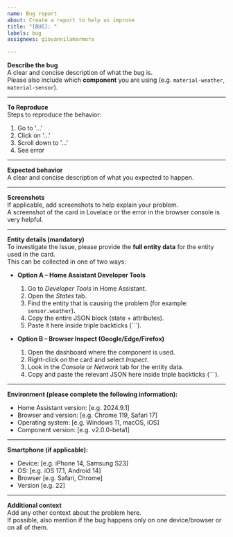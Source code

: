 ```yaml
---
name: Bug report
about: Create a report to help us improve
title: "[BUG]: "
labels: bug
assignees: giovannilamarmora

---
```


**Describe the bug**  
A clear and concise description of what the bug is.  
Please also include which **component** you are using (e.g. `material-weather`, `material-sensor`).

---

**To Reproduce**  
Steps to reproduce the behavior:
1. Go to '...'
2. Click on '...'
3. Scroll down to '...'
4. See error

---

**Expected behavior**  
A clear and concise description of what you expected to happen.

---

**Screenshots**  
If applicable, add screenshots to help explain your problem.  
A screenshot of the card in Lovelace or the error in the browser console is very helpful.  

---

**Entity details (mandatory)**  
To investigate the issue, please provide the **full entity data** for the entity used in the card.  
This can be collected in one of two ways:

- **Option A – Home Assistant Developer Tools**  
  1. Go to *Developer Tools* in Home Assistant.  
  2. Open the *States* tab.  
  3. Find the entity that is causing the problem (for example: `sensor.weather`).  
  4. Copy the entire JSON block (state + attributes).  
  5. Paste it here inside triple backticks (```).  

- **Option B – Browser Inspect (Google/Edge/Firefox)**  
  1. Open the dashboard where the component is used.  
  2. Right-click on the card and select *Inspect*.  
  3. Look in the *Console* or *Network* tab for the entity data.  
  4. Copy and paste the relevant JSON here inside triple backticks (```).  

---

**Environment (please complete the following information):**  
- Home Assistant version: [e.g. 2024.9.1]  
- Browser and version: [e.g. Chrome 119, Safari 17]  
- Operating system: [e.g. Windows 11, macOS, iOS]  
- Component version: [e.g. v2.0.0-beta1]  

---

**Smartphone (if applicable):**  
- Device: [e.g. iPhone 14, Samsung S23]  
- OS: [e.g. iOS 17.1, Android 14]  
- Browser [e.g. Safari, Chrome]  
- Version [e.g. 22]  

---

**Additional context**  
Add any other context about the problem here.  
If possible, also mention if the bug happens only on one device/browser or on all of them.
